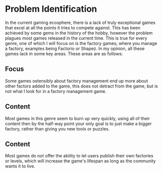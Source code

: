 # Problem Identification
In the current gaming ecosphere, there is a lack of truly exceptional games that excel at all the points it tries to compete against. This has been achieved by some gems in the history of the hobby, however the problem plagues most games released in the current time. This is true for every genre, one of which I will focus on is the factory games; where you manage a factory, examples being Factorio or Shapez. In my opinion, all these games lack in some key areas. These areas are as follows:

## Focus
Some games ostensibly about factory management end up more about other factors added to the game, this does not detract from the game, but is not what I look for in a factory management game.

## Content
Most games in this genre seem to burn up very quickly, using all of their content then by the half-way point your only goal is to just make a bigger factory, rather than giving you new tools or puzzles.

## Content
Most games do not offer the ability to let users publish their own factories or levels, which will increase the game's lifespan as long as the community wants it to live.